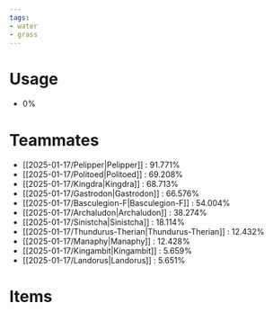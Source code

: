 ```yaml
---
tags:
- water
- grass
---
```

# Usage
- 0%
# Teammates
- [[2025-01-17/Pelipper|Pelipper]] : 91.771%
- [[2025-01-17/Politoed|Politoed]] : 69.208%
- [[2025-01-17/Kingdra|Kingdra]] : 68.713%
- [[2025-01-17/Gastrodon|Gastrodon]] : 66.576%
- [[2025-01-17/Basculegion-F|Basculegion-F]] : 54.004%
- [[2025-01-17/Archaludon|Archaludon]] : 38.274%
- [[2025-01-17/Sinistcha|Sinistcha]] : 18.114%
- [[2025-01-17/Thundurus-Therian|Thundurus-Therian]] : 12.432%
- [[2025-01-17/Manaphy|Manaphy]] : 12.428%
- [[2025-01-17/Kingambit|Kingambit]] : 5.659%
- [[2025-01-17/Landorus|Landorus]] : 5.651%
# Items